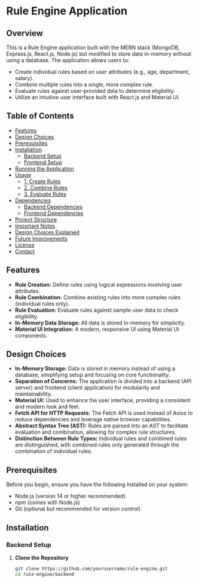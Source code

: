 # Rule Engine Application

## Overview

This is a Rule Engine application built with the MERN stack (MongoDB, Express.js, React.js, Node.js) but modified to store data in-memory without using a database. The application allows users to:

- Create individual rules based on user attributes (e.g., age, department, salary).
- Combine multiple rules into a single, more complex rule.
- Evaluate rules against user-provided data to determine eligibility.
- Utilize an intuitive user interface built with React.js and Material UI.

## Table of Contents

- [Features](#features)
- [Design Choices](#design-choices)
- [Prerequisites](#prerequisites)
- [Installation](#installation)
  - [Backend Setup](#backend-setup)
  - [Frontend Setup](#frontend-setup)
- [Running the Application](#running-the-application)
- [Usage](#usage)
  - [1. Create Rules](#1-create-rules)
  - [2. Combine Rules](#2-combine-rules)
  - [3. Evaluate Rules](#3-evaluate-rules)
- [Dependencies](#dependencies)
  - [Backend Dependencies](#backend-dependencies)
  - [Frontend Dependencies](#frontend-dependencies)
- [Project Structure](#project-structure)
- [Important Notes](#important-notes)
- [Design Choices Explained](#design-choices-explained)
- [Future Improvements](#future-improvements)
- [License](#license)
- [Contact](#contact)

## Features

- **Rule Creation:** Define rules using logical expressions involving user attributes.
- **Rule Combination:** Combine existing rules into more complex rules (individual rules only).
- **Rule Evaluation:** Evaluate rules against sample user data to check eligibility.
- **In-Memory Data Storage:** All data is stored in-memory for simplicity.
- **Material UI Integration:** A modern, responsive UI using Material UI components.

## Design Choices

- **In-Memory Storage:** Data is stored in memory instead of using a database, simplifying setup and focusing on core functionality.
- **Separation of Concerns:** The application is divided into a backend (API server) and frontend (client application) for modularity and maintainability.
- **Material UI:** Used to enhance the user interface, providing a consistent and modern look and feel.
- **Fetch API for HTTP Requests:** The Fetch API is used instead of Axios to reduce dependencies and leverage native browser capabilities.
- **Abstract Syntax Tree (AST):** Rules are parsed into an AST to facilitate evaluation and combination, allowing for complex rule structures.
- **Distinction Between Rule Types:** Individual rules and combined rules are distinguished, with combined rules only generated through the combination of individual rules.

## Prerequisites

Before you begin, ensure you have the following installed on your system:

- Node.js (version 14 or higher recommended)
- npm (comes with Node.js)
- Git (optional but recommended for version control)

## Installation

### Backend Setup

1. **Clone the Repository**

   ```bash
   git clone https://github.com/yourusername/rule-engine.git
   cd rule-engine/backend
   ```
